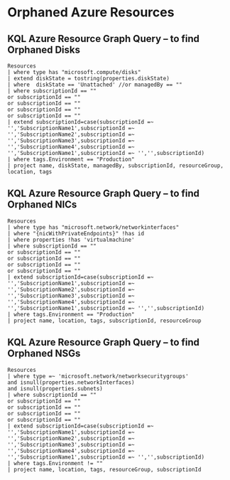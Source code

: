 <h1>Orphaned Azure Resources</h1>

<h2>KQL Azure Resource Graph Query – to find Orphaned Disks</h2>

    Resources
    | where type has "microsoft.compute/disks"
    | extend diskState = tostring(properties.diskState)
    | where  diskState == 'Unattached' //or managedBy == ""
    | where subscriptionId == "" 
    or subscriptionId == ""
    or subscriptionId == ""
    or subscriptionId == ""
    or subscriptionId == ""
    | extend subscriptionId=case(subscriptionId =~ '','SubscriptionName1',subscriptionId =~ '','SubscriptionName2',subscriptionId =~ '','SubscriptionName3',subscriptionId =~ '','SubscriptionName4',subscriptionId =~ '','SubscriptionName1',subscriptionId =~ '','',subscriptionId)
    | where tags.Environment == "Production"
    | project name, diskState, managedBy, subscriptionId, resourceGroup, location, tags


<h2>KQL Azure Resource Graph Query – to find Orphaned NICs</h2>

    Resources
    | where type has "microsoft.network/networkinterfaces"
    | where "{nicWithPrivateEndpoints}" !has id
    | where properties !has 'virtualmachine'
    | where subscriptionId == "" 
    or subscriptionId == ""
    or subscriptionId == ""
    or subscriptionId == ""
    or subscriptionId == ""
    | extend subscriptionId=case(subscriptionId =~ '','SubscriptionName1',subscriptionId =~ '','SubscriptionName2',subscriptionId =~ '','SubscriptionName3',subscriptionId =~ '','SubscriptionName4',subscriptionId =~ '','SubscriptionName1',subscriptionId =~ '','',subscriptionId)
    | where tags.Environment == "Production"
    | project name, location, tags, subscriptionId, resourceGroup


<h2>KQL Azure Resource Graph Query – to find Orphaned NSGs</h2>

    Resources
    | where type =~ 'microsoft.network/networksecuritygroups' 
    and isnull(properties.networkInterfaces) 
    and isnull(properties.subnets)
    | where subscriptionId == "" 
    or subscriptionId == ""
    or subscriptionId == ""
    or subscriptionId == ""
    or subscriptionId == ""
    | extend subscriptionId=case(subscriptionId =~ '','SubscriptionName1',subscriptionId =~ '','SubscriptionName2',subscriptionId =~ '','SubscriptionName3',subscriptionId =~ '','SubscriptionName4',subscriptionId =~ '','SubscriptionName1',subscriptionId =~ '','',subscriptionId)
    | where tags.Environment != ""
    | project name, location, tags, resourceGroup, subscriptionId


